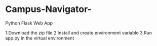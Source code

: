 # Campus-Navigator-
Python Flask Web App

1.Download the zip file
2.Install and create environment variable
3.Run app.py in the virtual environment
